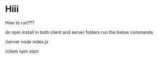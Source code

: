# Hiii
How to run???

do npm install in both client and server folders
run the below commands


/server
node index.js

/client
npm start
